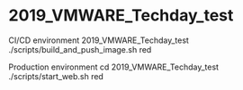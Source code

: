 # 2019_VMWARE_Techday_test
CI/CD environment
2019_VMWARE_Techday_test
./scripts/build_and_push_image.sh red

Production environment
cd 2019_VMWARE_Techday_test
./scripts/start_web.sh red